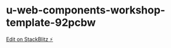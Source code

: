 # u-web-components-workshop-template-92pcbw

[Edit on StackBlitz ⚡️](https://stackblitz.com/edit/u-web-components-workshop-template-92pcbw)